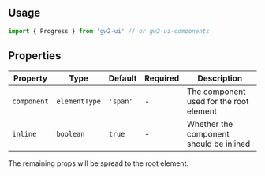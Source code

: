 ## Usage

```js
import { Progress } from 'gw2-ui' // or gw2-ui-components
```

## Properties

| Property    | Type          | Default  | Required | Description                             |
| ----------- | ------------- | -------- | -------- | --------------------------------------- |
| `component` | `elementType` | `'span'` | -        | The component used for the root element |
| `inline`    | `boolean`     | `true`   | -        | Whether the component should be inlined |

The remaining props will be spread to the root element.
